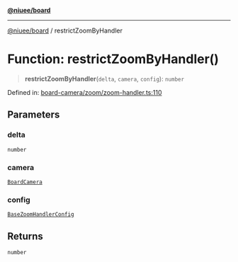 [**@niuee/board**](../README.md)

***

[@niuee/board](../globals.md) / restrictZoomByHandler

# Function: restrictZoomByHandler()

> **restrictZoomByHandler**(`delta`, `camera`, `config`): `number`

Defined in: [board-camera/zoom/zoom-handler.ts:110](https://github.com/niuee/board/blob/e6c1edcccf6525a0cc9088782c7c4653e837f533/src/board-camera/zoom/zoom-handler.ts#L110)

## Parameters

### delta

`number`

### camera

[`BoardCamera`](../interfaces/BoardCamera.md)

### config

[`BaseZoomHandlerConfig`](../type-aliases/BaseZoomHandlerConfig.md)

## Returns

`number`
